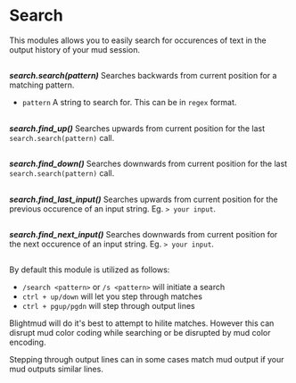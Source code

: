 # Search

This modules allows you to easily search for occurences of text
in the output history of your mud session.

##

***search.search(pattern)***
Searches backwards from current position for a matching pattern.

- `pattern` A string to search for. This can be in `regex` format.

##

***search.find_up()***
Searches upwards from current position for the last `search.search(pattern)`
call.

##

***search.find_down()***
Searches downwards from current position for the last `search.search(pattern)`
call.

##

***search.find_last_input()***
Searches upwards from current position for the previous occurence of an input
string. Eg. `> your input`.

##

***search.find_next_input()***
Searches downwards from current position for the next occurence of an input
string. Eg. `> your input`.

##

By default this module is utilized as follows:
- `/search <pattern>` or `/s <pattern>` will initiate a search
- `ctrl + up/down` will let you step through matches
- `ctrl + pgup/pgdn` will step through output lines

Blightmud will do it's best to attempt to hilite matches. However this can
disrupt mud color coding while searching or be disrupted by mud color encoding.

Stepping through output lines can in some cases match mud output if your mud
outputs similar lines.
